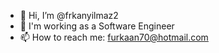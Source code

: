 - 👋 Hi, I’m @frkanyilmaz2
- 👀 I'm working as a Software Engineer
- 📫 How to reach me: furkaan70@hotmail.com
